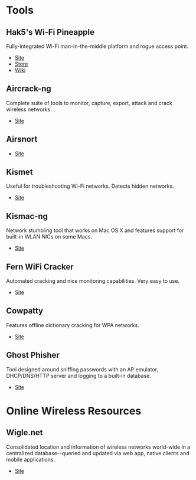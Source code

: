 # Tools

## Hak5's Wi-Fi Pineapple

Fully-integrated Wi-Fi man-in-the-middle platform and rogue access point.

* [Site](https://www.wifipineapple.com/)
* [Store](https://hakshop.com/products/wifi-pineapple)
* [Wiki](https://wiki.wifipineapple.com/)

## Aircrack-ng

Complete suite of tools to monitor, capture, export, attack and crack wireless
networks.

* [Site](https://www.aircrack-ng.org/)

## Airsnort

* [Site](https://sourceforge.net/projects/airsnort/)

## Kismet

Useful for troubleshooting Wi-Fi networks.  Detects hidden networks.

* [Site](https://www.kismetwireless.net/)

## Kismac-ng

Network stumbling tool that works on Mac OS X and features support for built-in
WLAN NICs on some Macs.

* [Site](http://kismac-ng.org/)

## Fern WiFi Cracker

Automated cracking and nice monitoring capabilities.  Very easy to use.

* [Site](http://www.fern-pro.com/)

## Cowpatty

Features offline dictionary cracking for WPA networks.

* [Site](http://www.willhackforsushi.com/?page_id=50)

## Ghost Phisher

Tool designed around sniffing passwords with an AP emulator, DHCP/DNS/HTTP 
server and logging to a built-in database.

* [Site](https://github.com/savio-code/ghost-phisher)

# Online Wireless Resources

## Wigle.net

Consolidated location and information of wireless networks world-wide in a
centralized database--queried and updated via web app, native clients and
mobile applications.

* [Site](https://wigle.net/)

